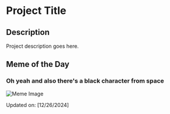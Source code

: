 # Project Title

## Description

Project description goes here.

## Meme of the Day

### Oh yeah and also there's a black character from space
![Meme Image](https://i.redd.it/juadttw6l19e1.png)

Updated on: [12/26/2024]